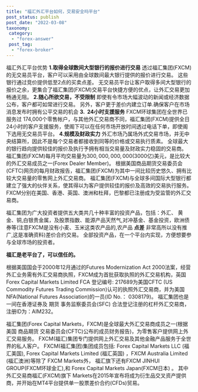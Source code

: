 ```yaml
---
title: "福汇外汇平台如何，交易安全吗平台"
post_status: publish
post_date: "2022-03-08"
taxonomy:
 category: 
  - "forex-answer"
 post_tag: 
  - "forex-broker"
---
```


福汇外汇平台优势 **1.取得全球数间大型银行的报价进行交易** 透过福汇集团(FXCM)的无交易员平台，客户可以采用由全球数间最大银行提供的报价进行交易。 这些银行通过竞价提供低至2点的买卖点差。 无交易员平台让客户取得多间大型银行的报价之余，更集合了福汇集团(FXCM)交易平台快捷方便的优点，让外汇交易更加畅通无阻。 **2.随心所欲交易，不受限制** 即使有令市场大幅波动的新闻或经济数据公布，客户都可如常进行交易。 另外，客户更于差价内建立订单.确保客户在市场消息发布时拥有公平交易的机会 **3.  24小时支援服务** FXCM环球集团在全世界已服务过 174,000个零售帐户，与其他外汇交易商不同，福汇集团(FXCM)提供全日24小时的客户支援服务，使阁下可以在任何市场开放时间透过电话下单，即使阁下选用无交易员平台。 **4.规模及财政实力** 外汇市场乃属场外式交易市场，并无中央结算所，因此不是每个交易者都接收到同等的价格或交易执行质素。 全球最大的银行趋向提供较佳的报价及执行予拥有相当交易量及财政实力稳固的交易商。 福汇集团(FXCM)每月平均交易量为$300,000,000,000 ($3000亿)美元，是比较大的外汇交易成员之一(Forex Dealer Member)。 根据美国商品期货交易委员会(CFTC)网页的每月财政报告，福汇集团(FXCM)为其中一间比较历史悠久、拥有比较大交易量的零售网上外汇交易商。 福汇集团(FXCM)与全球多间国际大型银行都建立了强大的伙伴关系，使其得以为客户提供较佳的报价及高效的交易执行服务。 FXCM分别在美国、香港、英国、澳洲和杜拜，巴黎都已注册成为受监管的外汇交易商。

福汇集团为广大投资者提供五大类共几十种丰富的投资产品，包括：外汇、 黄金、铜,白银贵金属，及股票指数、能源产品天然气,对冲基金、基金投资，欧洲债券等(注意FXCM是没有小麦、玉米这类农产品的,农产品 **点差** 非常高所以没有推广,这是准确资料)差价合约交易。 全部投资产品，在一个平台内实现，方便想要参与全球市场的投资者。

**福汇是老平台了，可以信任的。**

根据美国国会于2000年12月通过的Futures Modernization Act 2000法案，经营外汇业务需有外汇交易商执照，FXCM成为首批获取执照的外汇交易机构，英国 Forex Capital Markets Limited FCA 登记编号: 217689为美国CFTC (US Commodity Futures Trading Commission)认可的执照外汇交易商，并为美国NFA(National Futures Association)的一员(ID No.： 0308179)。 福汇集团也是一间在香港证券及 期货 事务监察委员会(SFC) 合法登记注册的杠杆外汇交易商，注册ID为：AIM232。

福汇集团(Forex Capital Markets，FXCM)是全球最大外汇交易商成员之一(根据美国 商品期货 交易委员会(CFTC)公布的成员财务报告)，为零售客户提供网上外汇交易服务。 FXCM(福汇)集团专门提供网上外汇交易及其他金融产品服务于全世界的私人客户。 FXCM(福汇集团)集团成员包括: Forex Capital Markets LLC (福汇美国), Forex Capital Markets Limited (福汇英国) ，FXCM Australia Limited (福汇澳洲)等除了 FXCM Markets外， 福汇旗下还有FXCM JINHUI GROUP(FXCM环球金汇),和 Forex Capital Markets Japan(FXCM日本) 。 其中外汇交易商福汇(FXCM)旗下 Markets在2015年宣布将成为衍生品交叉资产提供商，并开始在MT4平台提供单一股票差价合约(CFDs)贸易。
